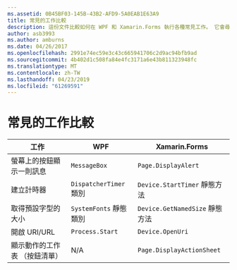 ```yaml
---
ms.assetid: 0B45BF03-145B-43B2-AFD9-5A0EAB1E63A9
title: 常見的工作比較
description: 這份文件比較如何在 WPF 和 Xamarin.Forms 執行各種常見工作。 它會尋找在按鈕、 計時器、 字型大小、 開啟一個 URI，並顯示動作的工作表。
author: asb3993
ms.author: amburns
ms.date: 04/26/2017
ms.openlocfilehash: 2991e74ec59e3c43c665941706c2d9ac94bfb9ad
ms.sourcegitcommit: 4b402d1c508fa84e4fc3171a6e43b811323948fc
ms.translationtype: MT
ms.contentlocale: zh-TW
ms.lasthandoff: 04/23/2019
ms.locfileid: "61269591"
---
```

# <a name="common-tasks-comparison"></a>常見的工作比較

| 工作 | WPF | Xamarin.Forms |
|--- |--- |--- |
|螢幕上的按鈕顯示一則訊息|`MessageBox`|`Page.DisplayAlert`|
|建立計時器|`DispatcherTimer` 類別|`Device.StartTimer` 靜態方法|
|取得預設字型的大小|`SystemFonts` 靜態類別|`Device.GetNamedSize` 靜態方法|
|開啟 URI/URL|`Process.Start`|`Device.OpenUri`|
|顯示動作的工作表 （按鈕清單）|N/A|`Page.DisplayActionSheet`|
